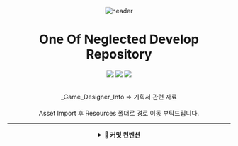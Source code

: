<div align="center">

![header](https://capsule-render.vercel.app/api?type=waving&height=300&color=gradient&text=One%20Of%20Neglected)
<h1>One Of Neglected Develop Repository</h1>
<p align="center">
  <img src="https://img.shields.io/badge/Unity-000000?style=for-the-badge&logo=unity&logoColor=white"/>
  <img src="https://img.shields.io/badge/Team_Project-FF4154?style=for-the-badge&logo=git&logoColor=white"/>
  <img src="https://img.shields.io/badge/Game_Development-4B32C3?style=for-the-badge&logo=gamemaker&logoColor=white"/>
</p>
<br>_Game_Designer_Info => 기획서 관련 자료</br>
<br>Asset Import 후 Resources 폴더로 경로 이동 부탁드립니다.</br>

---

<details>
<summary><b>💬 커밋 컨벤션</b></summary>
<div align="center">

<br>📝 커밋 메시지 구조 </br>
━━━━━━━━━━━━━━━━━━━━━━

#### • 기본 구조

[Type]
커밋 유형

[Subject]
커밋 제목

[Body]
커밋 내용 상세 설명
• 첫 번째 변경 사항
• 두 번째 변경 사항

[Footer]
이슈 번호 참조
• Closes/Fixes #123 (해당 이슈가 자동으로 종료됨)
• Related to #124, #125 (관련 이슈 링크만 걸림, 종료되지 않음)

━━━━━━━━━━━━━━━━━━━━━━

#### • 커밋 타입 종류

| 타입             | 설명                                              |
| ---------------- | ------------------------------------------------- |
| feat             | 새로운 기능 추가                                  |
| fix              | 버그 수정                                         |
| docs             | 문서 수정                                         |
| style            | 코드 포맷팅, 세미콜론 누락, 코드 변경이 없는 경우 |
| refactor         | 코드 리팩토링                                     |
| test             | 테스트 코드 추가                                  |
| chore            | 빌드 업무 수정, 패키지 매니저 수정 (잡일)                |
| design           | UI/UX 디자인 변경                                 |
| comment          | 필요한 주석 추가 및 변경                          |
| rename           | 파일 혹은 폴더명을 수정하거나 옮기는 작업         |
| remove           | 파일을 삭제하는 작업                              |
| !BREAKING CHANGE | 커다란 API 변경                                   |
| !HOTFIX          | 급하게 치명적인 버그를 고치는 경우                |

━━━━━━━━━━━━━━━━━━━━━━

#### • 커밋 메시지 예시

[feat]
실시간 채팅 시스템 구현

[Body]
• 1:1 채팅방 생성 및 관리 기능
• 이모티콘 시스템 통합
• 채팅 히스토리 저장 구현
• 실시간 메시지 알림 기능 추가

[Footer]
Closes #128
Related to #125, #126

━━━━━━━━━━━━━━━━━━━━━━

</div>
</details>
